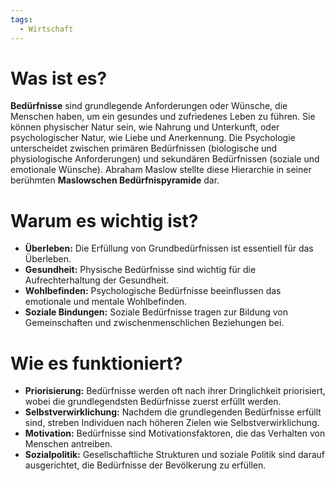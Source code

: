 ```yaml
---
tags:
  - Wirtschaft
---
```

# Was ist es?

**Bedürfnisse** sind grundlegende Anforderungen oder Wünsche, die Menschen haben, um ein gesundes und zufriedenes Leben zu führen. Sie können physischer Natur sein, wie Nahrung und Unterkunft, oder psychologischer Natur, wie Liebe und Anerkennung. Die Psychologie unterscheidet zwischen primären Bedürfnissen (biologische und physiologische Anforderungen) und sekundären Bedürfnissen (soziale und emotionale Wünsche). Abraham Maslow stellte diese Hierarchie in seiner berühmten **Maslowschen Bedürfnispyramide** dar.

# Warum es wichtig ist?

- **Überleben:** Die Erfüllung von Grundbedürfnissen ist essentiell für das Überleben.
- **Gesundheit:** Physische Bedürfnisse sind wichtig für die Aufrechterhaltung der Gesundheit.
- **Wohlbefinden:** Psychologische Bedürfnisse beeinflussen das emotionale und mentale Wohlbefinden.
- **Soziale Bindungen:** Soziale Bedürfnisse tragen zur Bildung von Gemeinschaften und zwischenmenschlichen Beziehungen bei.

# Wie es funktioniert?

- **Priorisierung:** Bedürfnisse werden oft nach ihrer Dringlichkeit priorisiert, wobei die grundlegendsten Bedürfnisse zuerst erfüllt werden.
- **Selbstverwirklichung:** Nachdem die grundlegenden Bedürfnisse erfüllt sind, streben Individuen nach höheren Zielen wie Selbstverwirklichung.
- **Motivation:** Bedürfnisse sind Motivationsfaktoren, die das Verhalten von Menschen antreiben.
- **Sozialpolitik:** Gesellschaftliche Strukturen und soziale Politik sind darauf ausgerichtet, die Bedürfnisse der Bevölkerung zu erfüllen.